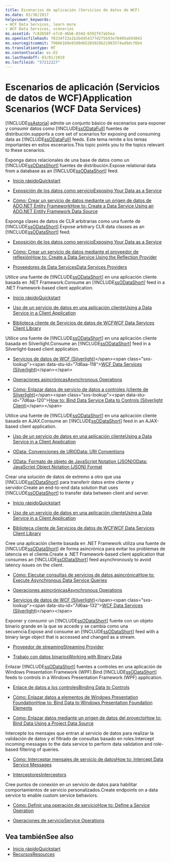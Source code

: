 ```yaml
---
title: Escenarios de aplicación (Servicios de datos de WCF)
ms.date: 03/30/2017
helpviewer_keywords:
- WCF Data Services, learn more
- WCF Data Services, scenarios
ms.assetid: 7c82658f-e7c0-46b6-834d-6592f67ab5ea
ms.openlocfilehash: f0334f23a1b2bd454377d2f5b93e70495e693043
ms.sourcegitcommit: 79066169e93d9d65203028b21983574ad9dcf6b4
ms.translationtype: MT
ms.contentlocale: es-ES
ms.lasthandoff: 03/01/2019
ms.locfileid: "57212227"
---
```

# <a name="application-scenarios-wcf-data-services"></a><span data-ttu-id="7d6aa-102">Escenarios de aplicación (Servicios de datos de WCF)</span><span class="sxs-lookup"><span data-stu-id="7d6aa-102">Application Scenarios (WCF Data Services)</span></span>

[!INCLUDE[ssAstoria](../../../../includes/ssastoria-md.md)] <span data-ttu-id="7d6aa-103">admite un conjunto básico de escenarios para exponer y consumir datos como [!INCLUDE[ssODataFull](../../../../includes/ssodatafull-md.md)] fuentes de distribución.</span><span class="sxs-lookup"><span data-stu-id="7d6aa-103">supports a core set of scenarios for exposing and consuming data as [!INCLUDE[ssODataFull](../../../../includes/ssodatafull-md.md)] feeds.</span></span> <span data-ttu-id="7d6aa-104">Este tema remite a los temas importantes en estos escenarios.</span><span class="sxs-lookup"><span data-stu-id="7d6aa-104">This topic points you to the topics relevant to these scenarios.</span></span>

<span data-ttu-id="7d6aa-105">Exponga datos relacionales de una base de datos como un [!INCLUDE[ssODataShort](../../../../includes/ssodatashort-md.md)] fuentes de distribución.</span><span class="sxs-lookup"><span data-stu-id="7d6aa-105">Expose relational data from a database as an [!INCLUDE[ssODataShort](../../../../includes/ssodatashort-md.md)] feed.</span></span>
- [<span data-ttu-id="7d6aa-106">Inicio rápido</span><span class="sxs-lookup"><span data-stu-id="7d6aa-106">Quickstart</span></span>](../../../../docs/framework/data/wcf/quickstart-wcf-data-services.md)

- [<span data-ttu-id="7d6aa-107">Exposición de los datos como servicio</span><span class="sxs-lookup"><span data-stu-id="7d6aa-107">Exposing Your Data as a Service</span></span>](../../../../docs/framework/data/wcf/exposing-your-data-as-a-service-wcf-data-services.md)

- [<span data-ttu-id="7d6aa-108">Cómo: Crear un servicio de datos mediante un origen de datos de ADO.NET Entity Framework</span><span class="sxs-lookup"><span data-stu-id="7d6aa-108">How to: Create a Data Service Using an ADO.NET Entity Framework Data Source</span></span>](../../../../docs/framework/data/wcf/create-a-data-service-using-an-adonet-ef-data-wcf.md)

<span data-ttu-id="7d6aa-109">Exponga clases de datos de CLR arbitrarias como una fuente de [!INCLUDE[ssODataShort](../../../../includes/ssodatashort-md.md)].</span><span class="sxs-lookup"><span data-stu-id="7d6aa-109">Expose arbitrary CLR data classes as an [!INCLUDE[ssODataShort](../../../../includes/ssodatashort-md.md)] feed.</span></span>
- [<span data-ttu-id="7d6aa-110">Exposición de los datos como servicio</span><span class="sxs-lookup"><span data-stu-id="7d6aa-110">Exposing Your Data as a Service</span></span>](../../../../docs/framework/data/wcf/exposing-your-data-as-a-service-wcf-data-services.md)

- [<span data-ttu-id="7d6aa-111">Cómo: Crear un servicio de datos mediante el proveedor de reflexión</span><span class="sxs-lookup"><span data-stu-id="7d6aa-111">How to: Create a Data Service Using the Reflection Provider</span></span>](../../../../docs/framework/data/wcf/create-a-data-service-using-rp-wcf-data-services.md)

- [<span data-ttu-id="7d6aa-112">Proveedores de Data Services</span><span class="sxs-lookup"><span data-stu-id="7d6aa-112">Data Services Providers</span></span>](../../../../docs/framework/data/wcf/data-services-providers-wcf-data-services.md)

<span data-ttu-id="7d6aa-113">Utilice una fuente de [!INCLUDE[ssODataShort](../../../../includes/ssodatashort-md.md)] en una aplicación cliente basada en .NET Framework.</span><span class="sxs-lookup"><span data-stu-id="7d6aa-113">Consume an [!INCLUDE[ssODataShort](../../../../includes/ssodatashort-md.md)] feed in a .NET Framework-based client application.</span></span>
- [<span data-ttu-id="7d6aa-114">Inicio rápido</span><span class="sxs-lookup"><span data-stu-id="7d6aa-114">Quickstart</span></span>](../../../../docs/framework/data/wcf/quickstart-wcf-data-services.md)

- [<span data-ttu-id="7d6aa-115">Uso de un servicio de datos en una aplicación cliente</span><span class="sxs-lookup"><span data-stu-id="7d6aa-115">Using a Data Service in a Client Application</span></span>](../../../../docs/framework/data/wcf/using-a-data-service-in-a-client-application-wcf-data-services.md)

- [<span data-ttu-id="7d6aa-116">Biblioteca cliente de Servicios de datos de WCF</span><span class="sxs-lookup"><span data-stu-id="7d6aa-116">WCF Data Services Client Library</span></span>](../../../../docs/framework/data/wcf/wcf-data-services-client-library.md)

<span data-ttu-id="7d6aa-117">Utilice una fuente de [!INCLUDE[ssODataShort](../../../../includes/ssodatashort-md.md)] en una aplicación cliente basada en Silverlight.</span><span class="sxs-lookup"><span data-stu-id="7d6aa-117">Consume an [!INCLUDE[ssODataShort](../../../../includes/ssodatashort-md.md)] feed in a Silverlight-based client application.</span></span>
- <span data-ttu-id="7d6aa-118">[Servicios de datos de WCF (Silverlight)](https://docs.microsoft.com/previous-versions/windows/silverlight/dotnet-windows-silverlight/cc838234(v=vs.95))</span><span class="sxs-lookup"><span data-stu-id="7d6aa-118">[WCF Data Services (Silverlight)](https://docs.microsoft.com/previous-versions/windows/silverlight/dotnet-windows-silverlight/cc838234(v=vs.95))</span></span>

- [<span data-ttu-id="7d6aa-119">Operaciones asincrónicas</span><span class="sxs-lookup"><span data-stu-id="7d6aa-119">Asynchronous Operations</span></span>](../../../../docs/framework/data/wcf/asynchronous-operations-wcf-data-services.md)

- <span data-ttu-id="7d6aa-120">[Cómo: Enlazar datos de servicio de datos a controles (cliente de Silverlight)](https://docs.microsoft.com/previous-versions/dotnet/wcf-data-services/ee681614(v=vs.103))</span><span class="sxs-lookup"><span data-stu-id="7d6aa-120">[How to: Bind Data Service Data to Controls (Silverlight Client)](https://docs.microsoft.com/previous-versions/dotnet/wcf-data-services/ee681614(v=vs.103))</span></span>

<span data-ttu-id="7d6aa-121">Utilice una fuente de [!INCLUDE[ssODataShort](../../../../includes/ssodatashort-md.md)] en una aplicación cliente basada en AJAX.</span><span class="sxs-lookup"><span data-stu-id="7d6aa-121">Consume an [!INCLUDE[ssODataShort](../../../../includes/ssodatashort-md.md)] feed in an AJAX-based client application.</span></span>
- [<span data-ttu-id="7d6aa-122">Uso de un servicio de datos en una aplicación cliente</span><span class="sxs-lookup"><span data-stu-id="7d6aa-122">Using a Data Service in a Client Application</span></span>](../../../../docs/framework/data/wcf/using-a-data-service-in-a-client-application-wcf-data-services.md)

- [<span data-ttu-id="7d6aa-123">OData: Convenciones de URI</span><span class="sxs-lookup"><span data-stu-id="7d6aa-123">OData: URI Conventions</span></span>](https://go.microsoft.com/fwlink/?LinkId=185564)

- [<span data-ttu-id="7d6aa-124">OData: Formato de objeto de JavaScript Notation (JSON)</span><span class="sxs-lookup"><span data-stu-id="7d6aa-124">OData: JavaScript Object Notation (JSON) Format</span></span>](https://go.microsoft.com/fwlink/?LinkId=185790)

<span data-ttu-id="7d6aa-125">Crear una solución de datos de extremo a otro que usa [!INCLUDE[ssODataShort](../../../../includes/ssodatashort-md.md)] para transferir datos entre cliente y servidor.</span><span class="sxs-lookup"><span data-stu-id="7d6aa-125">Create an end-to-end data solution that uses [!INCLUDE[ssODataShort](../../../../includes/ssodatashort-md.md)] to transfer data between client and server.</span></span>
- [<span data-ttu-id="7d6aa-126">Inicio rápido</span><span class="sxs-lookup"><span data-stu-id="7d6aa-126">Quickstart</span></span>](../../../../docs/framework/data/wcf/quickstart-wcf-data-services.md)

- [<span data-ttu-id="7d6aa-127">Uso de un servicio de datos en una aplicación cliente</span><span class="sxs-lookup"><span data-stu-id="7d6aa-127">Using a Data Service in a Client Application</span></span>](../../../../docs/framework/data/wcf/using-a-data-service-in-a-client-application-wcf-data-services.md)

- [<span data-ttu-id="7d6aa-128">Biblioteca cliente de Servicios de datos de WCF</span><span class="sxs-lookup"><span data-stu-id="7d6aa-128">WCF Data Services Client Library</span></span>](../../../../docs/framework/data/wcf/wcf-data-services-client-library.md)

<span data-ttu-id="7d6aa-129">Cree una aplicación cliente basada en .NET Framework utiliza una fuente de [!INCLUDE[ssODataShort](../../../../includes/ssodatashort-md.md)] de forma asincrónica para evitar los problemas de latencia en el cliente.</span><span class="sxs-lookup"><span data-stu-id="7d6aa-129">Create a .NET Framework-based client application that consumes an [!INCLUDE[ssODataShort](../../../../includes/ssodatashort-md.md)] feed asynchronously to avoid latency issues on the client.</span></span>
- [<span data-ttu-id="7d6aa-130">Cómo: Ejecutar consultas de servicios de datos asincrónica</span><span class="sxs-lookup"><span data-stu-id="7d6aa-130">How to: Execute Asynchronous Data Service Queries</span></span>](../../../../docs/framework/data/wcf/how-to-execute-asynchronous-data-service-queries-wcf-data-services.md)

- [<span data-ttu-id="7d6aa-131">Operaciones asincrónicas</span><span class="sxs-lookup"><span data-stu-id="7d6aa-131">Asynchronous Operations</span></span>](../../../../docs/framework/data/wcf/asynchronous-operations-wcf-data-services.md)

- <span data-ttu-id="7d6aa-132">[Servicios de datos de WCF (Silverlight)](https://docs.microsoft.com/previous-versions/windows/silverlight/dotnet-windows-silverlight/cc838234(v=vs.95))</span><span class="sxs-lookup"><span data-stu-id="7d6aa-132">[WCF Data Services (Silverlight)](https://docs.microsoft.com/previous-versions/windows/silverlight/dotnet-windows-silverlight/cc838234(v=vs.95))</span></span>

<span data-ttu-id="7d6aa-133">Exponer y consumir un [!INCLUDE[ssODataShort](../../../../includes/ssodatashort-md.md)] fuente con un objeto binario grande en la que se accede y se cambia como una secuencia.</span><span class="sxs-lookup"><span data-stu-id="7d6aa-133">Expose and consume an [!INCLUDE[ssODataShort](../../../../includes/ssodatashort-md.md)] feed with a binary large object that is accessed and changed as a stream.</span></span>
- [<span data-ttu-id="7d6aa-134">Proveedor de streaming</span><span class="sxs-lookup"><span data-stu-id="7d6aa-134">Streaming Provider</span></span>](../../../../docs/framework/data/wcf/streaming-provider-wcf-data-services.md)

- [<span data-ttu-id="7d6aa-135">Trabajo con datos binarios</span><span class="sxs-lookup"><span data-stu-id="7d6aa-135">Working with Binary Data</span></span>](../../../../docs/framework/data/wcf/working-with-binary-data-wcf-data-services.md)

<span data-ttu-id="7d6aa-136">Enlazar [!INCLUDE[ssODataShort](../../../../includes/ssodatashort-md.md)] fuentes a controles en una aplicación de Windows Presentation Framework (WPF).</span><span class="sxs-lookup"><span data-stu-id="7d6aa-136">Bind [!INCLUDE[ssODataShort](../../../../includes/ssodatashort-md.md)] feeds to controls in a Windows Presentation Framework (WPF) application.</span></span>
- [<span data-ttu-id="7d6aa-137">Enlace de datos a los controles</span><span class="sxs-lookup"><span data-stu-id="7d6aa-137">Binding Data to Controls</span></span>](../../../../docs/framework/data/wcf/binding-data-to-controls-wcf-data-services.md)

- [<span data-ttu-id="7d6aa-138">Cómo: Enlazar datos a elementos de Windows Presentation Foundation</span><span class="sxs-lookup"><span data-stu-id="7d6aa-138">How to: Bind Data to Windows Presentation Foundation Elements</span></span>](../../../../docs/framework/data/wcf/bind-data-to-wpf-elements-wcf-data-services.md)

- [<span data-ttu-id="7d6aa-139">Cómo: Enlazar datos mediante un origen de datos del proyecto</span><span class="sxs-lookup"><span data-stu-id="7d6aa-139">How to: Bind Data Using a Project Data Source</span></span>](../../../../docs/framework/data/wcf/how-to-bind-data-using-a-project-data-source-wcf-data-services.md)

<span data-ttu-id="7d6aa-140">Intercepte los mensajes que entran al servicio de datos para realizar la validación de datos y el filtrado de consultas basado en roles.</span><span class="sxs-lookup"><span data-stu-id="7d6aa-140">Intercept incoming messages to the data service to perform data validation and role-based filtering of queries.</span></span>
- [<span data-ttu-id="7d6aa-141">Cómo: Interceptar mensajes de servicio de datos</span><span class="sxs-lookup"><span data-stu-id="7d6aa-141">How to: Intercept Data Service Messages</span></span>](../../../../docs/framework/data/wcf/how-to-intercept-data-service-messages-wcf-data-services.md)

- [<span data-ttu-id="7d6aa-142">Interceptores</span><span class="sxs-lookup"><span data-stu-id="7d6aa-142">Interceptors</span></span>](../../../../docs/framework/data/wcf/interceptors-wcf-data-services.md)

<span data-ttu-id="7d6aa-143">Cree puntos de conexión en un servicio de datos para habilitar comportamientos de servicio personalizados.</span><span class="sxs-lookup"><span data-stu-id="7d6aa-143">Create endpoints on a data service to enable custom service behaviors.</span></span>
- [<span data-ttu-id="7d6aa-144">Cómo: Definir una operación de servicio</span><span class="sxs-lookup"><span data-stu-id="7d6aa-144">How to: Define a Service Operation</span></span>](../../../../docs/framework/data/wcf/how-to-define-a-service-operation-wcf-data-services.md)

- [<span data-ttu-id="7d6aa-145">Operaciones de servicio</span><span class="sxs-lookup"><span data-stu-id="7d6aa-145">Service Operations</span></span>](../../../../docs/framework/data/wcf/service-operations-wcf-data-services.md)

## <a name="see-also"></a><span data-ttu-id="7d6aa-146">Vea también</span><span class="sxs-lookup"><span data-stu-id="7d6aa-146">See also</span></span>

- [<span data-ttu-id="7d6aa-147">Inicio rápido</span><span class="sxs-lookup"><span data-stu-id="7d6aa-147">Quickstart</span></span>](../../../../docs/framework/data/wcf/quickstart-wcf-data-services.md)
- [<span data-ttu-id="7d6aa-148">Recursos</span><span class="sxs-lookup"><span data-stu-id="7d6aa-148">Resources</span></span>](../../../../docs/framework/data/wcf/wcf-data-services-resources.md)
